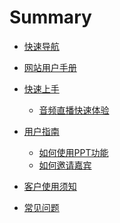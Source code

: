 # Summary

* [快速导航](README.md)
<!-- * [开发者文档](docs/manual/开发者文档.md) -->
* [网站用户手册](docs/manual/网站用户手册.md)

* [快速上手]()
  * [音频直播快速体验](docs/quickstart/音频直播快速体验.md)

* [用户指南]()
  * [如何使用PPT功能](docs/manual/如何使用PPT.md)
  * [如何邀请嘉宾](docs/manual/如何邀请嘉宾.md)

* [客户使用须知](docs/custom/README.md)

* [常见问题](docs/faq/README.md)
